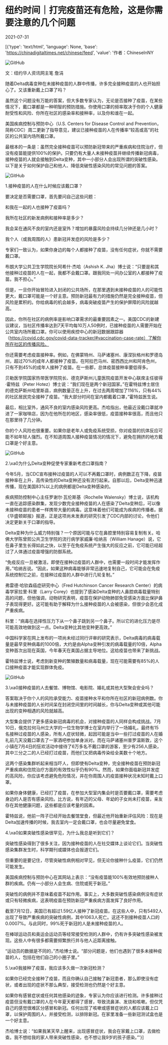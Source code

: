 # 纽约时间｜打完疫苗还有危险，这是你需要注意的几个问题

2021-07-31

[{'type': 'text/html', 'language': None, 'base': 'https://chinadigitaltimes.net/chinese/feed', 'value': '作者：ChineseInNY

![GitHub](https://chinadigitaltimes.net/chinese/files/2021/07/image-1627709397688.png)

文：纽约华人资讯网主笔 詹涓

随着Delta病毒变种在未接种疫苗的人群中传播，许多完全接种疫苗的人也开始担心了。又该重新戴上口罩了吗？

虽然这个问题没有万能的答案，但大多数专家认为，无论是否接种了疫苗，在某些情况下，戴口罩都是一种明智的预防措施。你使用口罩的频率取决于你的个人健康耐受性和风险、你所在社区的感染率和接种率，以及你和谁在一起。

美国疾病控制与预防中心（U.S. Centers for Disease Control and Prevention，简称CDC）周二更新了指导意见，建议已接种疫苗的人在传播率“较高或高”的社区的公共室内场所戴口罩。

最根本的一条是：虽然完全接种疫苗可以预防新冠带来的严重疾病和住院治疗，但没有疫苗能提供100%的保护。只要仍有大量人未接种疫苗并继续传播新冠病毒，接种疫苗的人就会接触到Delta变种，其中一小部分人会出现所谓的突破性感染。以下是关于如何保护自己和他人、降低突破性感染风险的常见问题的答案。

![GitHub](https://chinadigitaltimes.net/chinese/files/2021/07/post-668969-6104e027c9848.png)

1.接种疫苗的人在什么时候应该戴口罩？

要决定是否需要口罩，首先要问自己这些问题：

和我在一起的人也接种了疫苗吗？

我所在社区的新发病例和接种率是多少？

我会呆在通风不良的室内还是室外？增加的暴露风险会持续几分钟还是几小时？

我个人（或我周围的人）患新冠并发症的风险是多少？

专家们一致认为，如果你身边的每个人都接种了疫苗，没有任何症状，你就不需要戴口罩。

布朗大学公共卫生学院院长阿希什·杰哈（Ashish K. Jha）博士说：“只要是和其他接种过疫苗的人在一起，我都不会戴口罩。跟我同处一间办公室的人都接种了疫苗。我不担心。”

但是，一旦你开始冒险进入封闭的公共场所，在那里遇到未接种疫苗的人的可能性更大，戴口罩可能是一个好主意。预防新冠最有力的措施仍然是完全接种疫苗，但风险是累积的。你给病毒的机会越多，病毒突破疫苗产生的保护屏障的风险就越高。

因此，你所在社区的病例率是影响口罩需求的最重要因素之一。美国CDC的新建议建议，当社区传播率达到7天平均每10万人50例时，已接种疫苗的人需要开始在公共室内场所戴口罩。你可以使用疾控中心的新冠数据跟踪器（https://covid.cdc.gov/covid-data-tracker/#vaccination-case-rate）了解你所在社区的传播风险。

你还需要考虑疫苗接种率。例如，在佛蒙特州、马萨诸塞州、康涅狄格州和罗德岛州，超过70%的成年人都接种了疫苗。在阿拉巴马州、密西西比州和阿肯色州，只有不到45%的成年人接种了疫苗。在一些郡，总体疫苗接种率要低得多。

贝勒医学院国家热带医学院院长、德克萨斯州儿童医院疫苗开发中心联席主任彼得·霍特兹（Peter Hotez）博士说：“我们现在是两个新冠国家。”在霍特兹博士居住的德克萨斯州哈里斯县，病例数量正在上升，在过去两周增加了116%，只有44%的社区居民完全接种了疫苗。“我大部分时间在室内都戴着口罩，”霍特兹医生说。

最后，相比室外，通风不良的室内感染风险更高。杰哈指出，他最近没戴口罩就冲进了一家咖啡店，因为在他所在的地区，感染率很低，疫苗接种率很高，而且他只在那里待了几分钟。

你的个人风险也很重要。如果你是老年人或免疫系统受损，你对疫苗的抗体反应可能不如年轻人强烈。在不知道周围人接种疫苗情况的情况下，避免在拥挤的地方戴口罩是个好主意。

![GitHub](https://chinadigitaltimes.net/chinese/files/2021/07/post-668969-6104e02803bc6.)

2.\xa0为什么Delta变种促使专家重新考虑口罩指南？

今年5月，当CDC宣布接种过疫苗的人可以不再戴口罩时，病例数正在下降，疫苗接种率在上升，高传染性的Delta变种还没有流行起来。自那以后，Delta变种迅速传播，现在美国83%以上的病例都是Delta变种感染的。

疾病预防控制中心主任罗谢尔·瓦伦斯基（Rochelle Walensky）博士说，该机构一直在追踪感染群集，发现少数完全接种疫苗的人在感染了Delta变种后，可以像未接种疫苗的患者一样携带大量的病毒。这意味着他们可能成为疾病的传播者。据《华盛顿邮报》报道，正是这项尚未发表的研究引发了CDC内部的讨论，令他们决定更新关于口罩的指导。

Delta变种为什么威力特别强？一个原因可能与它在鼻腔里特别容易复制有关。哈佛大学陈曾熙公共卫生学院的流行病学家威廉·哈纳吉（William Hanage）说，它在鼻子里生长得如此之快，以至于在免疫系统产生强大的反应之前，它可能已经超过了人体通过疫苗增强的防御系统。

“免疫反应一旦被激活，即使在接种过疫苗的人群中，也需要一段时间才能发挥作用，”哈纳吉说。“因此，如果这种病毒能够非常迅速地复制自己，它可能会在免疫系统控制它之前，在接种过疫苗的人群中进行几轮复制。”

弗雷德·哈钦森癌症研究中心（Fred Hutchinson Cancer Research Center）的病毒学家拉里·科里（Larry Corey）也提到了感染Delta变种的人鼻腔病毒载量特别高的问题，但他强调，动物研究表明，疫苗在保护动物肺部免受感染方面比保护鼻子表现得更好。这可能有助于解释为什么接种疫苗的人会被感染，但很少会恶化成严重疾病。

科里：“病毒在选择性压力下从一个鼻子跳到另一个鼻子。所以它的进化压力是尽可能高效地做到这一点。Delta变种比其他变种更高效。”

中国科学家在网上发布的一项尚未经过同行评审的研究表示，Delta病毒的病毒载量是最早变种病毒的1000倍，大约是由Alpha变种引发的病毒载量的10倍，Alpha变种首次出现在英国，今年春天在美国占据主导地位。这给疫苗也带来了新挑战。

霍特兹博士说，考虑到新变种的繁殖数量和病毒载量，现在可能需要有85%的人口接种疫苗才能实现群体免疫。

![GitHub](https://chinadigitaltimes.net/chinese/files/2021/07/post-668969-6104e0282af2b.)

3.\xa0接种疫苗的人去餐馆、博物馆、电影院、婚礼或其他大型聚会安全吗？

答案取决于你个人的风险承受能力、疫苗接种水平和你所在社区的新冠病例数。你与未接种疫苗的人长时间呆在封闭空间里的时间越长，你与Delta变种或其他可能出现的变种相遇的风险就越高。

大型集会提供了更多感染新冠病毒的机会，对接种疫苗的人同样会构成挑战。7月10日，俄克拉何马州立大学的一位生物学博士在室内举行了一场婚礼，最终有15名接种过疫苗的人感染，所有人症状轻微，起因可能是当中一些打过疫苗的人在婚礼前几天没戴口罩去了一家酒吧参加单身派对。而在马萨诸塞州普罗温斯敦，这个小镇在7月4日的狂欢活动中接待了6万多名不戴口罩的游客，至少有256人感染，其中三分之二的人已经打过疫苗，而他们又把病毒传染给全美数十个地方。

这两个感染集群听起来相当吓人，但即使有Delta变种，完全接种疫苗在预防新冠严重疾病和住院治疗方面的有效性似乎仍有90%。然而，如果你面临新冠并发症的高风险，你应该考虑避免危险情况，并在你周围人的疫苗接种状况未知时戴上口罩。

如果你身体健康，已经打了疫苗，在参加大型室内集会时是否要戴口罩，需要考虑身边的人是否有感染风险。比方说，有年迈的父母、年幼的子女尚未打疫苗，亲友存在其他健康问题，这些都是应该考量的因素。

霍特兹说，他前一阵子已经开始去餐馆堂食，但最近他开始重新评估风险：现在是Delta加速传播的时候，我去室内一定会戴口罩，也会尽量避免堂食。

4.\xa0如果突破性感染很罕见，为什么我总是听到它们？

突破性感染得到了很多关注，因为接种疫苗的人在社交媒体上谈论它们。当突破性感染集群发生时，科学期刊或媒体也会报道它们。

但重要的是要记住，尽管突破性病例相对罕见，但无论你接种什么疫苗，它们仍然可能发生。

美国疾病控制与预防中心在其网站上表示：“没有疫苗能100%有效地预防接种人群的疾病。仍有一小部分人会生病、住院或死于新冠。”

突破性的病例并不意味着疫苗不起作用。事实上，大多数突破性感染病例没有症状或只有轻微疾病，这表明疫苗在预防新冠严重疾病方面发挥了良好作用。

截至7月12日，美国已有超过1.59亿人接种了新冠疫苗。在这些人中，只有5492人出现了导致严重疾病的突破性病例，其中1063人死亡。这还不到接种疫苗人口的0.0007%。与此同时，99%死于新冠的人是未接种疫苗的人。

在棒球运动员和奥运会运动员等经常接受检测的人群中，仍有许多突破性感染被发现。这些人中有很多都需要频繁旅行并与他人近距离接触。

“运动员的数据是不同的，”杰哈博士说。“部分问题是，他们也遇到了很多未接种疫苗的人，包括在他们自己的小圈子里。”

5.\xa0我接种了疫苗，我应该多久做一次新冠检测？

如果你已经完全接种了疫苗，而且你确认自己接触了新冠患者，那么即使没有症状，或者出现的症状不那么典型，接受检测也仍然是个好主意。

如果你有感冒症状或任何其他感染的迹象，专家认为你应该进行检测。许多接种过疫苗但没有戴口罩的人在今年夏天都得了感冒，导致流鼻涕、发烧和咳嗽。但仅凭自己的感觉很难区分感冒和新冠。任何出现了咳嗽或感冒症状的人都应该戴上口罩，以保护周围的人，并接受检测，以排除新冠。在家里准备一些新冠测试盒也是一个好主意。

杰哈博士说：“如果我某天早上醒来，出现感冒症状，我会在家戴上口罩，去做检查。我不想给我的家人带来突破性感染，也不想让我9岁的孩子感染。”'}]